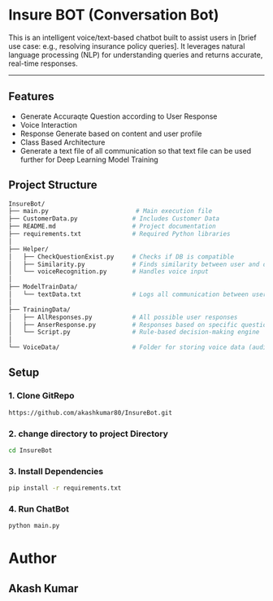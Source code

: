 # Insure BOT (Conversation Bot)

This is an intelligent voice/text-based chatbot built to assist users in [brief use case: e.g., resolving insurance policy queries]. It leverages natural language processing (NLP) for understanding queries and returns accurate, real-time responses.

---

## Features

<ul>
<li>Generate Accuraqte Question according to User Response</li>
<li>Voice Interaction</li>
<li>Response Generate based on content and user profile</li>
<li>Class Based Architecture</li>
<li>Generate a text file of all communication so that text file can be used further for Deep Learning Model Training</li>
</ul>

## Project Structure

```bash
InsureBot/
├── main.py                        # Main execution file
├── CustomerData.py               # Includes Customer Data
├── README.md                     # Project documentation
├── requirements.txt              # Required Python libraries
│
├── Helper/                       
│   ├── CheckQuestionExist.py     # Checks if DB is compatible
│   ├── Similarity.py             # Finds similarity between user and default responses
│   └── voiceRecognition.py       # Handles voice input
│
├── ModelTrainData/
│   └── textData.txt              # Logs all communication between user and bot
│
├── TrainingData/
│   ├── AllResponses.py           # All possible user responses
│   ├── AnserResponse.py          # Responses based on specific questions
│   └── Script.py                 # Rule-based decision-making engine
│
└── VoiceData/                    # Folder for storing voice data (audio files)
```

## Setup

### 1. Clone GitRepo

```bash
https://github.com/akashkumar80/InsureBot.git
```

### 2. change directory to project Directory

```bash
cd InsureBot
```

### 3. Install Dependencies

```bash
pip install -r requirements.txt
```

### 4. Run ChatBot

```bash
python main.py
```

# Author 

## Akash Kumar
